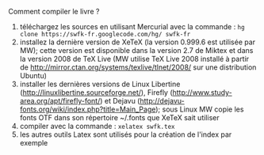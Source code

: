 Comment compiler le livre ?

  1. téléchargez les sources en utilisant Mercurial avec la commande : `hg clone https://swfk-fr.googlecode.com/hg/ swfk-fr`
  1. installez la dernière version de XeTeX (la version 0.999.6 est utilisée par MW); cette version est disponible dans la version 2.7 de Miktex et dans la version 2008 de TeX Live (MW utilise TeX Live 2008 installé à partir de http://mirror.ctan.org/systems/texlive/tlnet/2008/ sur une distribution Ubuntu)
  1. installer les dernières versions de Linux Libertine (http://linuxlibertine.sourceforge.net/), Firefly (http://www.study-area.org/apt/firefly-font/) et Dejavu (http://dejavu-fonts.org/wiki/index.php?title=Main_Page); sous Linux MW copie les fonts OTF dans son répertoire ~/.fonts que XeTeX sait utiliser
  1. compiler avec la commande : `xelatex swfk.tex`
  1. les autres outils Latex sont utilisés pour la création de l'index par exemple